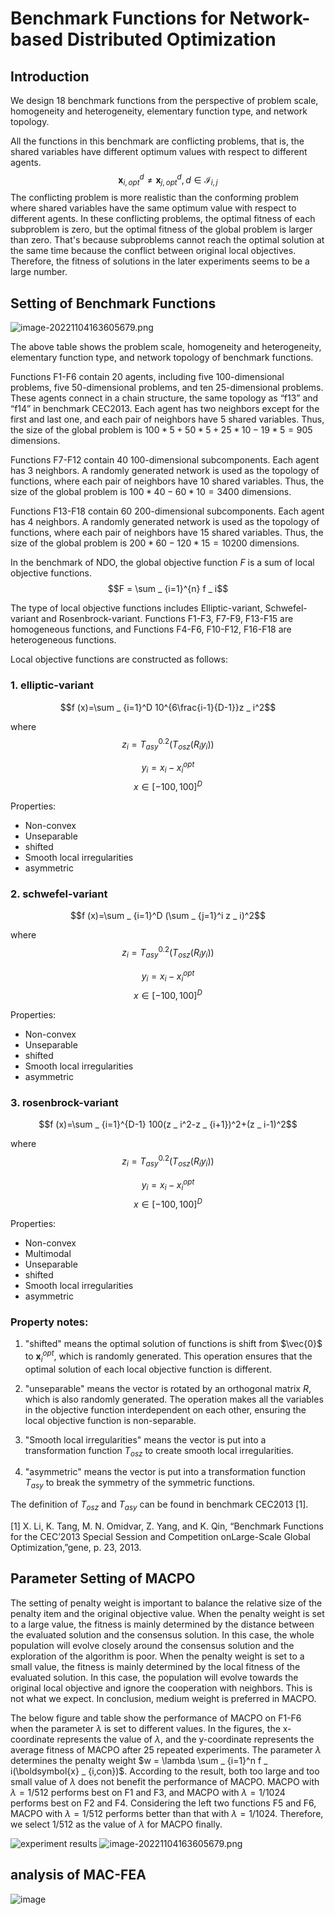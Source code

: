 # Benchmark Functions for Network-based Distributed Optimization

## Introduction

We design 18 benchmark functions from the perspective of problem scale, homogeneity and heterogeneity, elementary function type, and network topology. 

All the functions in this benchmark are conflicting problems, that is, the shared variables have different optimum values with respect to different agents. 
$$\boldsymbol{x} _ {i,opt}^d \neq \boldsymbol{x} _ {j,opt}^d, d\in \mathcal{I} _ {i,j}$$
The conflicting problem is more realistic than the conforming problem where shared variables have the same optimum value with respect to different agents. In these conflicting problems, the optimal fitness of each subproblem is zero, but the optimal fitness of the global problem is larger than zero. That's because subproblems cannot reach the optimal solution at the same time because the conflict between original local objectives. Therefore, the fitness of solutions in the later experiments seems to be a large number.


## Setting of Benchmark Functions

![image-20221104163605679.png](img/image-20221104163605679.png)

The above table shows the problem scale, homogeneity and heterogeneity, elementary function type, and network topology of benchmark functions. 

Functions F1-F6 contain 20 agents, including five 100-dimensional problems, five 50-dimensional problems, and ten 25-dimensional problems. These agents connect in a chain structure, the same topology as “f13” and “f14” in benchmark CEC2013. Each agent has two neighbors except for the first and last one, and each pair of neighbors have 5 shared variables. Thus, the size of the global problem is $100 * 5+50 * 5+25 * 10-19 * 5=905$ dimensions.

Functions F7-F12 contain 40 100-dimensional subcomponents. Each agent has 3 neighbors. A randomly generated network is used as the topology of functions, where each pair of neighbors have 10 shared variables. Thus, the size of the global problem is $100 * 40-60 * 10 =3400$ dimensions.

Functions F13-F18 contain 60 200-dimensional subcomponents. Each agent has 4 neighbors. A randomly generated network is used as the topology of functions, where each pair of neighbors have 15 shared variables. Thus, the size of the global problem is $200 * 60-120 * 15 =10200$ dimensions.


In the benchmark of NDO, the global objective function $F$ is a sum of local objective functions.
$$F = \sum _ {i=1}^{n} f _ i$$

The type of local objective functions includes Elliptic-variant, Schwefel-variant and Rosenbrock-variant. Functions F1-F3, F7-F9, F13-F15 are homogeneous functions, and Functions F4-F6, F10-F12, F16-F18 are heterogeneous functions. 

Local objective functions are constructed as follows:

### 1. elliptic-variant

$$f (x)=\sum _ {i=1}^D 10^{6\frac{i-1}{D-1}}z _ i^2$$

where $$z _ i=T _ {asy}^{0.2}(T _ {osz}(R _ iy _ i))$$

$$y _ i=x _ i-x _ i^{opt}$$
$$x\in [-100,100]^D$$

Properties:

- Non-convex
- Unseparable
- shifted
- Smooth local irregularities
- asymmetric


### 2. schwefel-variant


$$f (x)=\sum _ {i=1}^D (\sum _ {j=1}^i z _ i)^2$$

where $$z _ i=T _ {asy}^{0.2}(T _ {osz}(R _ iy _ i))$$

$$y _ i=x _ i-x _ i^{opt}$$
$$x\in [-100,100]^D$$

Properties:

- Non-convex
- Unseparable
- shifted
- Smooth local irregularities
- asymmetric

### 3. rosenbrock-variant


$$f (x)=\sum _ {i=1}^{D-1} 100(z _ i^2-z _ {i+1})^2+(z _ i-1)^2$$

where $$z _ i=T _ {asy}^{0.2}(T _ {osz}(R _ iy _ i))$$

$$y _ i=x _ i-x _ i^{opt}$$
$$x\in [-100,100]^D$$

Properties:

- Non-convex
- Multimodal
- Unseparable
- shifted
- Smooth local irregularities
- asymmetric

### Property notes:

1. "shifted" means the optimal solution of functions is shift from $\vec{0}$ to $\boldsymbol{x} _ i^{opt}$, which is randomly generated. This operation ensures that the optimal solution of each local objective function is different. 

2. "unseparable" means the vector is rotated by an orthogonal matrix $R$, which is also randomly generated. The operation makes all the variables in the objective function interdependent on each other, ensuring the local objective function is non-separable.

3. "Smooth local irregularities" means the vector is put into a transformation function $T _ {osz}$ to create smooth local irregularities. 

4. "asymmetric" means the vector is put into a transformation function $T _ {asy}$ to break the symmetry of the symmetric functions.


The definition of $T _ {osz}$ and $T _ {asy}$ can be found in benchmark CEC2013 [1].

[1] X.  Li,  K.  Tang,  M.  N.  Omidvar,  Z.  Yang,  and  K.  Qin,  “Benchmark  Functions  for  the  CEC’2013  Special  Session  and  Competition  onLarge-Scale Global Optimization,”gene, p. 23, 2013.

## Parameter Setting of MACPO


The setting of penalty weight is important to balance the relative size of the penalty item and the original objective value. When the penalty weight is set to a large value, the fitness is mainly determined by the distance between the evaluated solution and the consensus solution. In this case, the whole population will evolve closely around the consensus solution and the exploration of the algorithm is poor. When the penalty weight is set to a small value, the fitness is mainly determined by the local fitness of the evaluated solution. In this case, the population will evolve towards the original local objective and ignore the cooperation with neighbors. This is not what we expect. In conclusion, medium weight is preferred in MACPO. 

The below figure and table show the performance of MACPO on F1-F6 when the parameter $\lambda$ is set to different values. In the figures, the x-coordinate represents the value of $\lambda$, and the y-coordinate represents the average fitness of MACPO after 25 repeated experiments. The parameter $\lambda$ determines the penalty weight $w = \lambda \sum _ {i=1}^n f _ i(\boldsymbol{x} _ {i,con})$. According to the result, both too large and too small value of $\lambda$ does not benefit the performance of MACPO. MACPO with $\lambda = 1/512$ performs best on F1 and F3, and MACPO with $\lambda = 1/1024$ performs best on F2 and F4. Considering the left two functions F5 and F6, MACPO with $\lambda = 1/512$ performs better than that with $\lambda = 1/1024$. Therefore, we select 1/512 as the value of $\lambda$ for MACPO finally.

![experiment results](img/image.png)
![image-20221104163605679.png](img/image-1667551915.png)

## analysis of MAC-FEA
![image](https://github.com/iamrice/Supplementary-materials-of-Multi-Agent-Co-evolutionary-Algorithm-with-Penalty-Based-Objective-MACPO-/assets/46922809/be7f2ae8-823c-40ef-b83e-d1044e779a36)

